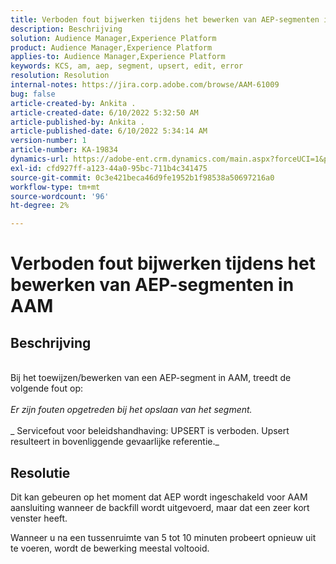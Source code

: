 ```yaml
---
title: Verboden fout bijwerken tijdens het bewerken van AEP-segmenten in AAM
description: Beschrijving
solution: Audience Manager,Experience Platform
product: Audience Manager,Experience Platform
applies-to: Audience Manager,Experience Platform
keywords: KCS, am, aep, segment, upsert, edit, error
resolution: Resolution
internal-notes: https://jira.corp.adobe.com/browse/AAM-61009
bug: false
article-created-by: Ankita .
article-created-date: 6/10/2022 5:32:50 AM
article-published-by: Ankita .
article-published-date: 6/10/2022 5:34:14 AM
version-number: 1
article-number: KA-19834
dynamics-url: https://adobe-ent.crm.dynamics.com/main.aspx?forceUCI=1&pagetype=entityrecord&etn=knowledgearticle&id=8701dcc2-7ee8-ec11-bb3c-000d3a3bd4a0
exl-id: cfd927ff-a123-44a0-95bc-711b4c341475
source-git-commit: 0c3e421beca46d9fe1952b1f98538a50697216a0
workflow-type: tm+mt
source-wordcount: '96'
ht-degree: 2%

---
```


# Verboden fout bijwerken tijdens het bewerken van AEP-segmenten in AAM

## Beschrijving

<br>Bij het toewijzen/bewerken van een AEP-segment in AAM, treedt de volgende fout op:<br><br>_Er zijn fouten opgetreden bij het opslaan van het segment._<br><br>_ Servicefout voor beleidshandhaving: UPSERT is verboden. Upsert resulteert in bovenliggende gevaarlijke referentie._<br>

## Resolutie


Dit kan gebeuren op het moment dat AEP wordt ingeschakeld voor AAM aansluiting wanneer de backfill wordt uitgevoerd, maar dat een zeer kort venster heeft.

Wanneer u na een tussenruimte van 5 tot 10 minuten probeert opnieuw uit te voeren, wordt de bewerking meestal voltooid.
